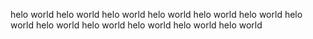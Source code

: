 helo world helo world helo world helo world helo world helo world helo world
helo world helo world helo world helo world helo world
